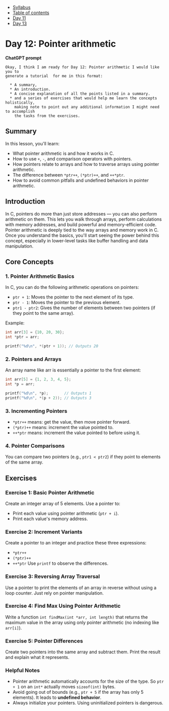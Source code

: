 * [Syllabus](./C-Syllabus.md)  
* [Table of contents](./index.md)  
* [Day 11](./Day_11.md)  
* [Day 13](./Day_13.md)  

# Day 12: Pointer arithmetic

**ChatGPT prompt**
```
Okay, I think I am ready for Day 12: Pointer arithmetic I would like you to  
generate a tutorial  for me in this format:

  * A summary,
  * An introduction.
  * A concise explanation of all the points listed in a summary.
  * and a series of exercises that would help me learn the concepts holistically, 
    making note to point out any additional information I might need to accomplish 
    the tasks from the exercises. 
```

## Summary
In this lesson, you'll learn:
* What pointer arithmetic is and how it works in C.
* How to use `+`, `-`, and comparison operators with pointers.
* How pointers relate to arrays and how to traverse arrays using pointer arithmetic.
* The difference between `*ptr++`, `(*ptr)++`, and `++*ptr`.
* How to avoid common pitfalls and undefined behaviors in pointer arithmetic.

## Introduction
In C, pointers do more than just store addresses — you can also perform arithmetic on them. This lets you walk through arrays, perform calculations with memory addresses, and build powerful and memory-efficient code. Pointer arithmetic is deeply tied to the way arrays and memory work in C. Once you understand the basics, you'll start seeing the power behind this concept, especially in lower-level tasks like buffer handling and data manipulation.

## Core Concepts
### 1. Pointer Arithmetic Basics
In C, you can do the following arithmetic operations on pointers:
* `ptr + 1`: Moves the pointer to the next element of its type.
* `ptr - 1`: Moves the pointer to the previous element.
* `ptr1 - ptr2`: Gives the number of elements between two pointers (if they point to the same array).

Example:

```c
int arr[3] = {10, 20, 30};
int *ptr = arr;

printf("%d\n", *(ptr + 1)); // Outputs 20
```
### 2. Pointers and Arrays
An array name like arr is essentially a pointer to the first element:

```c
int arr[5] = {1, 2, 3, 4, 5};
int *p = arr;

printf("%d\n", *p);       // Outputs 1
printf("%d\n", *(p + 2)); // Outputs 3
```

### 3. Incrementing Pointers
* `*ptr++` means: get the value, then move pointer forward.
* `(*ptr)++` means: increment the value pointed to.
* `++*ptr` means: increment the value pointed to before using it.

### 4. Pointer Comparisons
You can compare two pointers (e.g., `ptr1 < ptr2`) if they point to elements of the same array.

## Exercises
### Exercise 1: Basic Pointer Arithmetic
Create an integer array of 5 elements. Use a pointer to:
* Print each value using pointer arithmetic (`ptr + i`).
* Print each value's memory address.

### Exercise 2: Increment Variants
Create a pointer to an integer and practice these three expressions:
* `*ptr++`
* `(*ptr)++`
* `++*ptr` Use `printf` to observe the differences.

### Exercise 3: Reversing Array Traversal
Use a pointer to print the elements of an array in reverse without using a loop counter. Just rely on pointer manipulation.

### Exercise 4: Find Max Using Pointer Arithmetic
Write a function `int findMax(int *arr, int length)` that returns the maximum value in the array using only pointer arithmetic (no indexing like `arr[i]`).

### Exercise 5: Pointer Differences
Create two pointers into the same array and subtract them. Print the result and explain what it represents.

### Helpful Notes
* Pointer arithmetic automatically accounts for the size of the type. So `ptr + 1` on an `int*` actually moves `sizeof(int)` bytes.
* Avoid going out of bounds (e.g., `ptr + 5` if the array has only 5 elements). It leads to **undefined behavior**.
* Always initialize your pointers. Using uninitialized pointers is dangerous.

